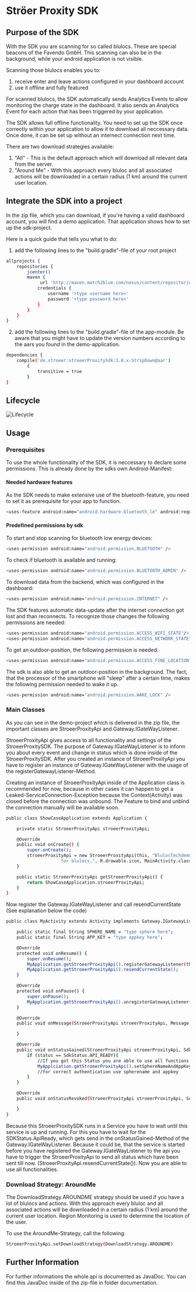 # Ströer Proxity SDK

## Purpose of the SDK
With the SDK you are scanning for so called blulocs. These are special beacons of the Favendo GmbH. This scanning can also be in the background, while your android application is not visible.

Scanning those blulocs enables you to:
1. receive enter and leave actions configured in your dashboard account
2. use it offline and fully featured

For scanned blulocs, the SDK automatically sends Analytics Events to allow monitoring the charge state in the dashboard.
It also sends an Analytics Event for each action that has been triggered by your application.

The SDK allows full offline functionality. You need to set up the SDK once correctly within your application to allow it to download all neccessary data. Once done, it can be set up without an internect connection next time.

There are two download strategies available:
1. "All" - This is the default approach which will download all relevant data from the server.
2. "Around Me" - With this approach every bluloc and all associated actions will be downloaded in a certain radius (1 km) around the current user location.

## Integrate the SDK into a project
In the zip file, which you can download, if you're having a valid dashboard account, you will find a demo application. That application shows how to set up the sdk-project.

Here is a quick guide that tells you what to do:
1. add the following lines to the "build.gradle"-file of your root project
```bash
allprojects {
    repositories {
        jcenter()
        maven {
             url 'http://maven.match2blue.com/nexus/content/repositories/>type repository name here</'
            credentials {
                username '>type username here<'
                password '>type password here<'
            }
        }
    }
}
```
2. add the following lines to the "build.gradle"-file of the app-module. Be aware that you might have to update the version numbers according to the aars you found in the demo-application.
```bash
dependencies {
    compile('de.stroeer:stroeerProxitySdk:1.6.x-StripDown@aar')
        {
            transitive = true
        }
}
```

## Lifecycle
![Lifecycle](AndroidSDK_lifecycle.jpg)

## Usage
### Prerequisites
To use the whole functionality of the SDK, it is neccessary to declare some permissions. This is already done by the sdks own Android-Manifest:
#### Needed hardware features
As the SDK needs to make extensive use of the bluetooth-feature, you need to set it as prerequisite for your app to function.
```bash
<uses-feature android:name="android.hardware.bluetooth_le" android:required="true" />
```
#### Predefined permissions by sdk
To start and stop scanning for bluetooth low energy devices:
```bash
<uses-permission android:name="android.permission.BLUETOOTH" />
```
To check if bluetooth is available and running:
```bash
<uses-permission android:name="android.permission.BLUETOOTH_ADMIN" />
```
To download data from the backend, which was configured in the dashboard:
```bash
<uses-permission android:name="android.permission.INTERNET" />
```
The SDK features automatic data-update after the internet connection got lost and than reconnects. To recognize those changes the following permissions are needed:
```bash
<uses-permission android:name="android.permission.ACCESS_WIFI_STATE"/>
<uses-permission android:name="android.permission.ACCESS_NETWORK_STATE"/>
```
To get an outdoor-position, the following permission is needed:
```bash
<uses-permission android:name="android.permission.ACCESS_FINE_LOCATION"/>
```
The sdk is also able to get an outdoor-position in the background. The fact, that the processor of the smartphone will "sleep" after a certain time, makes the following permission needed to wake it up.
```bash
<uses-permission android:name="android.permission.WAKE_LOCK" />
```
### Main Classes
As you can see in the demo-project which is delivered in the zip file, the important classes are StroeerProxityApi and Gateway.IGateWayListener.

StroeerProxityApi gives access to all functionality and settings of the StroeerProxitySDK.
The purpose of Gateway.IGateWayListener is to inform you about every event and change in status which is done inside of the StroeerProxitySDK.
After you created an instance of StroeerProxityApi you have to register an instance of Gateway.IGateWayListener with the usage of the registerGatewayListener-Method.

Creating an instance of StroeerProxityApi inside of the Application class is recommended for now, because in other cases it can happen to get a Leaked-ServiceConnection-Exception because the Context(Activity) was closed before the connection was unbound. The Feature to bind and unbind the connection manually will be available soon.
```bash
public class ShowCaseApplication extends Application {

    private static StroeerProxityApi stroeerProxityApi;

    @Override
    public void onCreate() {
        super.onCreate();
        stroeerProxityApi = new StroeerProxityApi(this, "BlulocTechdemo", "Im scanning
                     for blulocs.", R.drawable.icon, MainActivity.class);
    }

    public static StroeerProxityApi getStroeerProxityApi() {
        return ShowCaseApplication.stroeerProxityApi;
    }
}
```
Now register the Gateway.IGateWayListener and call resendCurrentState (See explanation below the code)
```bash
public class MyActivity extends Activity implements Gateway.IGatewayListener {

    public static final String SPHERE_NAME = "type sphere here";
    public static final String APP_KEY = "type appkey here";

    @Override
    protected void onResume() {
        super.onResume();
        MyApplication.getStroeerProxityApi().registerGatewayListener(this);
        MyApplication.getStroeerProxityApi().resendCurrentState();
    }

    @Override
    protected void onPause() {
        super.onPause();
        MyApplication.getStroeerProxityApi().unregisterGatewayListener(this);
    }

    @Override
    public void onMessage(StroeerProxityApi stroeerProxityApi, Message message, boolean isNew) {

    }

    @Override
    public void onStatusGained(StroeerProxityApi stroeerProxityApi, SdkStatus status, boolean isNew) {
        if (status == SdkStatus.API_READY){
            //If you got this Status you are able to use all functions of the StroeerProxityApi now
            MyApplciation.getStroeerProxityApi().setSphereNameAndAppKey(MyActivity.SPHERE_NAME, MyActivity.APP_KEY);
            //for correct authentication use spherename and appkey
        }
    }

    @Override
    public void onStatusRevoked(StroeerProxityApi stroeerProxityApi, SdkStatus status, boolean isNew) {

    }
}
```
Because this StroeerProxitySDK runs in a Service you have to wait until this service is up and running. For this you have to wait for the SDKStatus.ApiReady, which gets send in the onStatusGained-Method of the Gateway.IGateWayListener. Because it could be, that the service is started before you have registered the Gateway.IGateWayListener to the api  you have to trigger the StroeerProxityApi to send all status which have been sent till now. (StroeerProxityApi.resendCurrentState()). Now you are able to use all functionalities.

### Download Strategy: AroundMe
The DownloadStrategy.AROUNDME strategy should be used if you have a lot of blulocs and actions. With this approach every bluloc and all associated actions will be
downloaded in a certain radius (1 km) around the current user location. Region Monitoring is used to determine the location of the user.

To use the AroundMe-Strategy, call the following:
```bash
StroeerProxityApi.setDownloadStrategy(DownloadStrategy.AROUNDME)
```

## Further Information
For further informations the whole api is documented as JavaDoc. You can find this JavaDoc inside of the zip-file in folder documentation.
